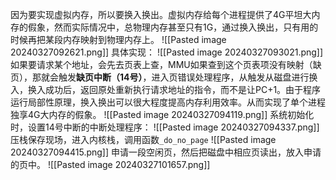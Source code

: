 因为要实现虚拟内存，所以要换入换出。虚拟内存给每个进程提供了4G平坦大内存的假象，然而实际情况中，总物理内存甚至只有1G，通过换入换出，只有用的时候再把某段内存映射到物理内存上。
![[Pasted image 20240327092621.png]]
具体实现：
![[Pasted image 20240327093021.png]]
如果要请求某个地址，会先去页表上查，MMU如果查到这个页表项没有映射（缺页），那就会触发**缺页中断（14号）**，进入页错误处理程序，从触发从磁盘进行换入，换入成功后，返回原处重新执行请求地址的指令，而不是让PC+1。由于程序运行局部性原理，换入换出可以很大程度提高内存利用效率。从而实现了单个进程独享4G大内存的假象。
![[Pasted image 20240327094119.png]]
系统初始化时，设置14号中断的中断处理程序：
![[Pasted image 20240327094337.png]]
压栈保存现场，进入内核栈，调用函数`_do_no_page`
![[Pasted image 20240327094415.png]]
申请一段空闲页，然后把磁盘中相应页读出，放入申请的页中。
![[Pasted image 20240327101657.png]]
